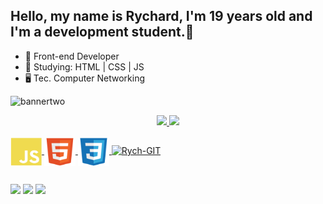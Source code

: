 ## Hello, my name is Rychard, I'm 19 years old and I'm a development student.👋


- 🔭 Front-end Developer
- 🌱 Studying: HTML | CSS | JS
- 🖥 Tec. Computer Networking

![bannertwo](https://user-images.githubusercontent.com/106812762/209670359-c19c57ab-0e0d-49d0-96b6-e2e352d17734.png)

<div align="center">
  <a href="https://github.com/rychardbarros">
  <img width="49%" src="https://github-readme-stats.vercel.app/api?username=RychardBarros&show_icons=true&theme=radical&include_all_commits=true&count_private=true"/>
  <img width="48%" src="https://github-readme-stats.vercel.app/api/top-langs/?username=RychardBarros&layout=compact&langs_count=7&theme=radical"/>
</div>
  <div style="display: inline_block"><br>
  <img align="center" alt="Rych-Js" height="45" width="50" src="https://raw.githubusercontent.com/devicons/devicon/master/icons/javascript/javascript-plain.svg">
  <img align="center" alt="Rych-HTML" height="45" width="50" src="https://raw.githubusercontent.com/devicons/devicon/master/icons/html5/html5-original.svg">
  <img align="center" alt="Rych-CSS" height="45" width="50" src="https://raw.githubusercontent.com/devicons/devicon/master/icons/css3/css3-original.svg">
  <img aling="center" alt="Rych-GIT" height="45" width="50" src="https://cdn.jsdelivr.net/gh/devicons/devicon/icons/git/git-original.svg">
  </div>
  
  ##
  
  <div>
  <a href="https://www.instagram.com/_rychardx_/" target="_blank"><img src="https://img.shields.io/badge/-Instagram-%23E4405F?style=for-the-badge&logo=instagram&logoColor=white" target="_blank"></a> 
  <a href = "mailto:rychard.barros.dev@gmail.com"><img src="https://img.shields.io/badge/-Gmail-%23333?style=for-the-badge&logo=gmail&logoColor=white" target="_blank"></a>
  <a href="https://www.linkedin.com/in/rychard-barros-3846431b7/" target="_blank"><img src="https://img.shields.io/badge/-LinkedIn-%230077B5?style=for-the-badge&logo=linkedin&logoColor=white" target="_blank"></a>
 
  </div> 
  
